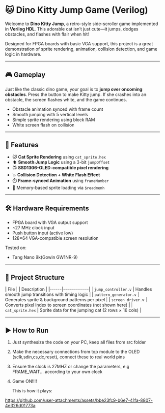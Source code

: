 # 🐱 Dino Kitty Jump Game (Verilog)

Welcome to **Dino Kitty Jump**, a retro-style side-scroller game implemented in **Verilog HDL**. This adorable cat isn’t just cute—it jumps, dodges obstacles, and flashes with flair when hit!

Designed for FPGA boards with basic VGA support, this project is a great demonstration of sprite rendering, animation, collision detection, and game logic in hardware.

---

## 🎮 Gameplay

Just like the classic dino game, your goal is to **jump over oncoming obstacles**. Press the button to make Kitty jump. If she crashes into an obstacle, the screen flashes white, and the game continues.

- Obstacle animation synced with frame count
- Smooth jumping with 5 vertical levels
- Simple sprite rendering using block RAM
- White screen flash on collision

---

## 🧠 Features

- 🐱 **Cat Sprite Rendering** using `cat_sprite.hex`
- ⬆️ **Smooth Jump Logic** using a 3-bit `jumpOffset`
- 📺 **SSD1306-OLED-compatible pixel rendering**
- 💥 **Collision Detection + White Flash Effect**
- ⏱️ **Frame-synced Animation** using `frameNumber`
- 💾 Memory-based sprite loading via `$readmemh`

---

## 🛠️ Hardware Requirements

- FPGA board with VGA output support  
- ~27 MHz clock input  
- Push button input (active low)  
- 128×64 VGA-compatible screen resolution

Tested on:
- Tang Nano 9k(Gowin GW1NR-9)

---

## 🧩 Project Structure

| File |               | Description |
|------|-------------|
| `jump_controller.v` | Handles smooth jump transitions with timing logic |
| `pattern_generator.v` | Generates sprite & background patterns per pixel |
| `screen_driver.v` | Converts pixel index to screen coordinates (not shown here) |
| `cat_sprite.hex` | Sprite data for the jumping cat (2 rows × 16 cols) |

---

## ▶️ How to Run

1. Just synthesize the code on your PC, keep all files from src folder
2. Make the necessary connections from top module to the OLED (sclk,sdin,cs,dc,reset), connect these to real world pins
3. Ensure the clock is 27MHZ or change the parameters, e.g FRAME_WAIT... according to your own clock
4. Game ON!!!!


   This is how it plays:

https://github.com/user-attachments/assets/bbe23fc9-b6e7-41fa-8807-4e326d01773a

   
